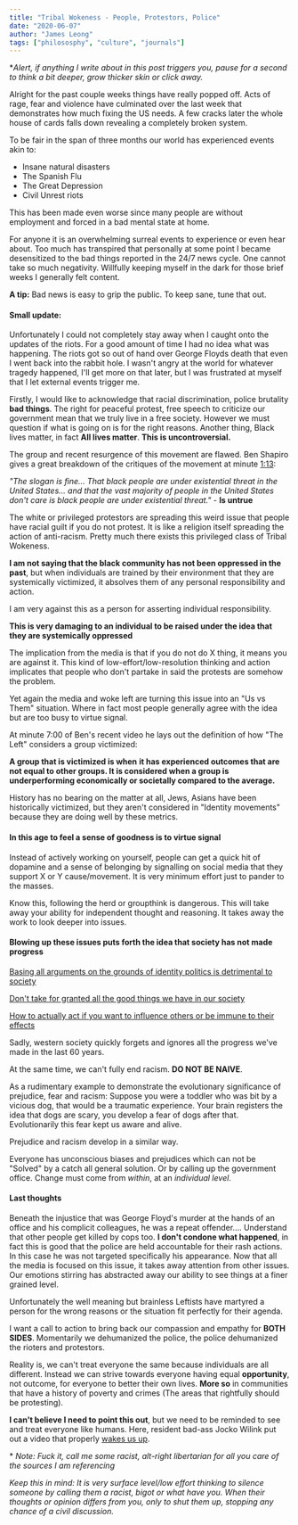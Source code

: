 ```yaml
---
title: "Tribal Wokeness - People, Protestors, Police"
date: "2020-06-07"
author: "James Leong"
tags: ["philososphy", "culture", "journals"]
---
```


\*_Alert, if anything I write about in this post triggers you, pause for a second to think a bit deeper, grow thicker skin or click away._

Alright for the past couple weeks things have really popped off. Acts of rage, fear and violence have culminated over the last week that demonstrates how much fixing the US needs. A few cracks later the whole house of cards falls down revealing a completely broken system.

To be fair in the span of three months our world has experienced events akin to:

- Insane natural disasters
- The Spanish Flu
- The Great Depression
- Civil Unrest riots

This has been made even worse since many people are without employment and forced in a bad mental state at home.

For anyone it is an overwhelming surreal events to experience or even hear about. Too much has transpired that personally at some point I became desensitized to the bad things reported in the 24/7 news cycle. One cannot take so much negativity. Willfully keeping myself in the dark for those brief weeks I generally felt content.

**A tip:** Bad news is easy to grip the public. To keep sane, tune that out.

#### Small update:

Unfortunately I could not completely stay away when I caught onto the updates of the riots. For a good amount of time I had no idea what was happening. The riots got so out of hand over George Floyds death that even I went back into the rabbit hole. I wasn't angry at the world for whatever tragedy happened, I'll get more on that later, but I was frustrated at myself that I let external events trigger me.

Firstly, I would like to acknowledge that racial discrimination, police brutality **bad things**. The right for peaceful protest, free speech to criticize our government mean that we truly live in a free society. However we must question if what is going on is for the right reasons. Another thing, Black lives matter, in fact **All lives matter**. **This is uncontroversial.**

The group and recent resurgence of this movement are flawed. Ben Shapiro gives a great breakdown of the critiques of the movement at minute [1:13](https://www.youtube.com/watch?v=2Vz5_bzzXtA):

_"The slogan is fine... That black people are under existential threat in the United States... and that the vast majority of people in the United States don't care is black people are under existential threat."_ - **Is untrue**

The white or privileged protestors are spreading this weird issue that people have racial guilt if you do not protest. It is like a religion itself spreading the action of anti-racism. Pretty much there exists this privileged class of Tribal Wokeness.

**I am not saying that the black community has not been oppressed in the past**, but when individuals are trained by their environment that they are systemically victimized, it absolves them of any personal responsibility and action.

I am very against this as a person for asserting individual responsibility.

**This is very damaging to an individual to be raised under the idea that they are systemically oppressed**

The implication from the media is that if you do not do X thing, it means you are against it. This kind of low-effort/low-resolution thinking and action implicates that people who don't partake in said the protests are somehow the problem.

Yet again the media and woke left are turning this issue into an "Us vs Them" situation. Where in fact most people generally agree with the idea but are too busy to virtue signal.

At minute 7:00 of Ben's recent video he lays out the definition of how "The Left" considers a group victimized:

**A group that is victimized is when** **it has experienced outcomes that are not equal to other groups. It is considered when a group is underperforming economically or societally compared to the average.**

History has no bearing on the matter at all, Jews, Asians have been historically victimized, but they aren't considered in "Identity movements" because they are doing well by these metrics.

#### In this age to feel a sense of goodness is to virtue signal

Instead of actively working on yourself, people can get a quick hit of dopamine and a sense of belonging by signalling on social media that they support X or Y cause/movement. It is very minimum effort just to pander to the masses.

Know this, following the herd or groupthink is dangerous. This will take away your ability for independent thought and reasoning. It takes away the work to look deeper into issues.

#### Blowing up these issues puts forth the idea that society has not made progress

[Basing all arguments on the grounds of identity politics is detrimental to society](https://www.reddit.com/r/JordanPeterson/comments/gv6de8/the_identitybased_political_narrative_of_america/)

[Don't take for granted all the good things we have in our society](https://www.youtube.com/watch?v=aW9YL81oICo)

[How to actually act if you want to influence others or be immune to their effects](https://www.youtube.com/watch?v=0hBv7ue8icQ)

Sadly, western society quickly forgets and ignores all the progress we've made in the last 60 years.

At the same time, we can't fully end racism. **DO NOT BE NAIVE**.

As a rudimentary example to demonstrate the evolutionary significance of prejudice, fear and racism: Suppose you were a toddler who was bit by a vicious dog, that would be a traumatic experience. Your brain registers the idea that dogs are scary, you develop a fear of dogs after that. Evolutionarily this fear kept us aware and alive.

Prejudice and racism develop in a similar way.

Everyone has unconscious biases and prejudices which can not be "Solved" by a catch all general solution. Or by calling up the government office. Change must come from _within_, at an _individual level_.

#### Last thoughts

Beneath the injustice that was George Floyd's murder at the hands of an office and his complicit colleagues, he was a repeat offender.... Understand that other people get killed by cops too. **I don't condone what happened**, in fact this is good that the police are held accountable for their rash actions. In this case he was not targeted specifically his appearance. Now that all the media is focused on this issue, it takes away attention from other issues. Our emotions stirring has abstracted away our ability to see things at a finer grained level.

Unfortunately the well meaning but brainless Leftists have martyred a person for the wrong reasons or the situation fit perfectly for their agenda.

I want a call to action to bring back our compassion and empathy for **BOTH SIDES**. Momentarily we dehumanized the police, the police dehumanized the rioters and protestors.

Reality is, we can't treat everyone the same because individuals are all different. Instead we can strive towards everyone having equal **opportunity**, not outcome, for everyone to better their own lives. **More so** in communities that have a history of poverty and crimes (The areas that rightfully should be protesting).

**I can't believe I need to point this out**, but we need to be reminded to see and treat everyone like humans. Here, resident bad-ass Jocko Wilink put out a video that properly [wakes us up](https://www.youtube.com/watch?v=MBLji5dMS_k).

\* _Note:_ _Fuck it, call me some racist, alt-right libertarian for all you care of the sources I am referencing_

_Keep this in mind: It is very surface level/low effort thinking to silence someone by calling them a racist, bigot or what have you. When their thoughts or opinion differs from you, only to shut them up, stopping any chance of a civil discussion._
